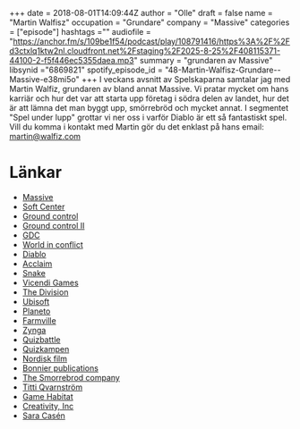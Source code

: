 +++
date = 2018-08-01T14:09:44Z
author = "Olle"
draft = false
name = "Martin Walfisz"
occupation = "Grundare"
company = "Massive"
categories = ["episode"]
hashtags =""
audiofile = "https://anchor.fm/s/109be1f54/podcast/play/108791416/https%3A%2F%2Fd3ctxlq1ktw2nl.cloudfront.net%2Fstaging%2F2025-8-25%2F408115371-44100-2-f5f446ec5355daea.mp3"
summary = "grundaren av Massive"
libsynid ="6869821"
spotify_episode_id = "48-Martin-Walfisz-Grundare--Massive-e38mi5o"
+++
I veckans avsnitt av Spelskaparna samtalar jag med Martin Walfiz, grundaren av bland annat Massive. Vi pratar mycket om hans karriär och hur det var att starta upp företag i södra delen av landet, hur det är att lämna det man byggt upp, smörrebröd och mycket annat. I segmentet "Spel under lupp" grottar vi ner oss i varför Diablo är ett så fantastiskt spel. Vill du komma i kontakt med Martin gör du det enklast på hans email: martin@walfiz.com

# Länkar
* [Massive](https://www.massive.se/)
* [Soft Center](https://www.softcenter.se/)
* [Ground control](https://www.youtube.com/watch?v=OgCMMJaNnDk)
* [Ground control II](https://www.youtube.com/watch?v=EFDTqK4nafo)
* [GDC](http://www.gdconf.com/)
* [World in conflict](https://www.youtube.com/watch?v=K-oUOlNySY0)
* [Diablo](https://www.youtube.com/watch?v=QxsM1BLoe1c)
* [Acclaim](https://en.wikipedia.org/wiki/Acclaim_Entertainment)
* [Snake](https://www.youtube.com/watch?v=wDbTP0B94AM)
* [Vicendi Games](https://en.wikipedia.org/wiki/Vivendi_Games)
* [The Division](https://www.youtube.com/watch?v=yPq_NVi-TC4)
* [Ubisoft](https://www.ubisoft.com/en-gb/)
* [Planeto](https://www.crunchbase.com/organization/planeto#section-overview)
* [Farmville](https://www.zynga.com/games/farmville)
* [Zynga](https://www.zynga.com/)
* [Quizbattle](https://illvet.se/tags/quizbattle)
* [Quizkampen](http://spelskaparna.com/episode/29/)
* [Nordisk film](https://www.nordiskfilm.com/int/Business-Areas/Nordisk-Film-Games/)
* [Bonnier publications](https://bonnierpublications.com/?lang=en)
* [The Smorrebrod company](https://smorrebrodcompany.com/)
* [Titti Qvarnström](http://www.tittiqvarnstrom.se/)
* [Game Habitat](http://www.gamehabitat.se/)
* [Creativity, Inc](https://en.wikipedia.org/wiki/Creativity,_Inc.)
* [Sara Casén](https://twitter.com/saxen8?lang=en)
